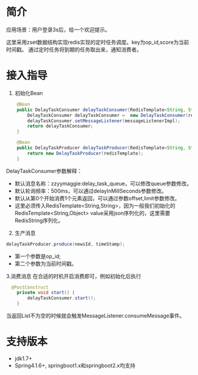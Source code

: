 # 简介
应用场景：用户登录3s后，给一个欢迎提示。

这里采用zset数据结构实现redis实现的定时任务调度。key为op_id,score为当前时间戳。
通过定时任务将到期的任务取出来，通知消费者。

# 接入指导
1. 初始化Bean

```java
    @Bean
    public DelayTaskConsumer delayTaskConsumer(RedisTemplate<String, String> redisTemplate, MessageListenerImpl messageListenerImpl) {
        DelayTaskConsumer delayTaskConsumer =  new DelayTaskConsumer(redisTemplate);
        delayTaskConsumer.setMessageListener(messageListenerImpl);
        return delayTaskConsumer;
    }

    @Bean
    public DelayTaskProducer delayTaskProducer(RedisTemplate<String, String> redisTemplate) {
        return new DelayTaskProducer(redisTemplate);
    }
```
DelayTaskConsumer参数解释：

- 默认消息名称：zzyymaggie:delay_task_queue，可以修改queue参数修改。
- 默认轮询频率：500ms，可以通过delayInMillSeconds参数修改。
- 默认从第0个开始消费1个元素返回，可以通过参数offset,limit参数修改。
- 这里必须传入RedisTemplate<String,String>，因为一般我们初始化的RedisTemplate<String,Object> value采用json序列化的，这里需要RedisString序列化。



2. 生产消息

```java
delayTaskProducer.produce(newsId, timeStamp);
```

- 第一个参数是op_id;
- 第二个参数为当前时间戳。

3.消费消息
在合适的时机开启消费即可，例如初始化后执行
```java
  @PostConstruct
    private void start() {
        delayTaskConsumer.start();
    }
```
当返回List不为空的时候就会触发MessageListener.consumeMessage事件。

# 支持版本
- jdk1.7+
- Spring4.1.6+, springboot1.x和springboot2.x均支持